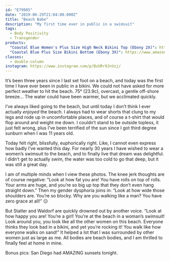```yaml
---
id: "E79985"
date: "2019-06-29T21:04:00.000Z"
title: "Beach Babe"
description: "My first time ever in public in a swimsuit"
tags:
  - Body Positivity
  - Transgender
products:
  "Coastal Blue Women's Plus Size High Neck Bikini Top (Ebony 2X)": https://www.amazon.com/exec/obidos/ASIN/B01N423Y6H/curvyandtrans-20
  "Coastal Blue Plus Size Bikini Bottom (Ebony 3X)": https://www.amazon.com/exec/obidos/ASIN/B01MYO1J8C/curvyandtrans-20
classes:
  - double-column
instagram: https://www.instagram.com/p/BzURr9JnVzj/
---
```

It’s been three years since I last set foot on a beach, and today was the first time I have ever been in public in a bikini. We could not have asked for more perfect weather to hit the beach. 75° (23.9c), overcast, a gentle off-shore breeze... The water could have been warmer, but we acclimated quickly.

I’ve always liked going to the beach, but until today I don’t think I ever actually *enjoyed* the beach. I always had to wear shorts that clung to my legs and rode up in uncomfortable places, and of course a t-shirt that would flop around and weight me down. I couldn’t stand to be outside topless, it just felt wrong, plus I’ve been terrified of the sun since I got third degree sunburn when I was 11 years old.

Today felt right, blissfully, euphorically right. Like, I cannot even express how badly I’ve wanted this day. For nearly 30 years I have wished to wear a women’s swimsuit to the beach, and to finally live that dream was delightful. I didn’t get to actually swim, the water was too cold to go that deep, but it was still a great day.

I am of multiple minds when I view these photos. The knee jerk thoughts are of course negative: “Look at how fat you are! You have rolls on top of rolls. Your arms are huge, and you’re so big up top that they don’t even hang straight down.” Then my gender dysphoria joins in: “Look at how wide those shoulders are. You’re so blocky. Why are you walking like a man? You have zero grace at all!” 😑

But Statler and Waldorf are quickly drowned out by another voice. “Look at how happy you are! You’re a girl! You’re at the beach in a woman’s swimsuit! Look around you, you look like all the other women on this beach. Everyone thinks they look bad in a bikini, and yet you’re rocking it! You walk like how everyone walks on sand!” It helped a lot that I was surrounded by other women just as large as me. All bodies are beach bodies, and I am thrilled to finally feel at home in mine.

Bonus pics: San Diego had AMAZING sunsets tonight.

